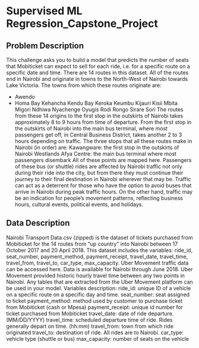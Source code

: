 # Supervised ML Regression_Capstone_Project

## Problem Description
This challenge asks you to build a model that predicts the number of seats that Mobiticket can expect to sell for each ride, i.e. for a specific route on a specific date and time. There are 14 routes in this dataset. All of the routes end in Nairobi and originate in towns to the North-West of Nairobi towards Lake Victoria.
The towns from which these routes originate are:

* Awendo
* Homa Bay
Kehancha
Kendu Bay
Keroka
Keumbu
Kijauri
Kisii
Mbita
Migori
Ndhiwa
Nyachenge
Oyugis
Rodi
Rongo
Sirare
Sori
The routes from these 14 origins to the first stop in the outskirts of Nairobi takes approximately 8 to 9 hours from time of departure. From the first stop in the outskirts of Nairobi into the main bus terminal, where most passengers get off, in Central Business District, takes another 2 to 3 hours depending on traffic.
The three stops that all these routes make in Nairobi (in order) are:
Kawangware: the first stop in the outskirts of Nairobi
Westlands
Afya Centre: the main bus terminal where most passengers disembark
All of these points are mapped here.
Passengers of these bus (or shuttle) rides are affected by Nairobi traffic not only during their ride into the city, but from there they must continue their journey to their final destination in Nairobi wherever that may be. Traffic can act as a deterrent for those who have the option to avoid buses that arrive in Nairobi during peak traffic hours. On the other hand, traffic may be an indication for people’s movement patterns, reflecting business hours, cultural events, political events, and holidays.
## Data Description
Nairobi Transport Data.csv (zipped) is the dataset of tickets purchased from Mobiticket for the 14 routes from “up country” into Nairobi between 17 October 2017 and 20 April 2018. This dataset includes the variables: ride_id, seat_number, payment_method, payment_receipt, travel_date, travel_time, travel_from, travel_to, car_type, max_capacity.
Uber Movement traffic data can be accessed here. Data is available for Nairobi through June 2018. Uber Movement provided historic hourly travel time between any two points in Nairobi. Any tables that are extracted from the Uber Movement platform can be used in your model.
Variables description:
ride_id: unique ID of a vehicle on a specific route on a specific day and time.
seat_number: seat assigned to ticket
payment_method: method used by customer to purchase ticket from Mobiticket (cash or Mpesa)
payment_receipt: unique id number for ticket purchased from Mobiticket
travel_date: date of ride departure. (MM/DD/YYYY)
travel_time: scheduled departure time of ride. Rides generally depart on time. (hh:mm)
travel_from: town from which ride originated
travel_to: destination of ride. All rides are to Nairobi.
car_type: vehicle type (shuttle or bus)
max_capacity: number of seats on the vehicle
